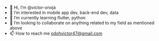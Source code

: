 - 👋 Hi, I’m @victor-onoja
- 👀 I’m interested in mobile app dev, back-end dev, data
- 🌱 I’m currently learning flutter, python
- 💞️ I’m looking to collaborate on anything related to my field as mentioned above
- 📫 How to reach me odohvictor47@gmail.com

<!---
victor-onoja/victor-onoja is a ✨ special ✨ repository because its `README.md` (this file) appears on your GitHub profile.
You can click the Preview link to take a look at your changes.
--->
